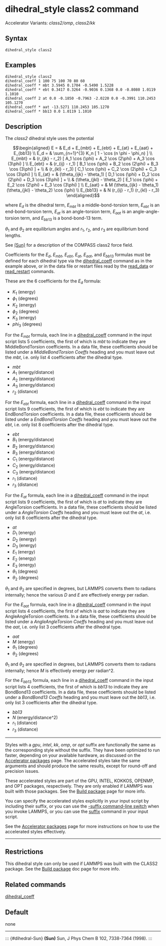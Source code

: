 # dihedral_style class2 command

Accelerator Variants: *class2/omp*, *class2/kk*

## Syntax

``` LAMMPS
dihedral_style class2
```

## Examples

``` LAMMPS
dihedral_style class2
dihedral_coeff 1 100 75 100 70 80 60
dihedral_coeff * mbt 3.5945 0.1704 -0.5490 1.5228
dihedral_coeff * ebt 0.3417 0.3264 -0.9036 0.1368 0.0 -0.8080 1.0119 1.1010
dihedral_coeff 2 at 0.0 -0.1850 -0.7963 -2.0220 0.0 -0.3991 110.2453 105.1270
dihedral_coeff * aat -13.5271 110.2453 105.1270
dihedral_coeff * bb13 0.0 1.0119 1.1010
```

## Description

The *class2* dihedral style uses the potential

$$\begin{aligned}
E        = & E_d + E_{mbt} + E_{ebt} + E_{at} + E_{aat} + E_{bb13} \\
E_d      = & \sum_{n=1}^{3} K_n [ 1 - \cos (n \phi - \phi_n) ] \\
E_{mbt}  = & (r_{jk} - r_2) [ A_1 \cos (\phi) + A_2 \cos (2\phi) + A_3 \cos (3\phi) ] \\
E_{ebt}  = & (r_{ij} - r_1) [ B_1 \cos (\phi) + B_2 \cos (2\phi) + B_3 \cos (3\phi) ] + \\
           & (r_{kl} - r_3) [ C_1 \cos (\phi) + C_2 \cos (2\phi) + C_3 \cos (3\phi) ] \\
E_{at}   = & (\theta_{ijk} - \theta_1) [ D_1 \cos (\phi) + D_2 \cos (2\phi) + D_3 \cos (3\phi) ] + \\
           & (\theta_{jkl} - \theta_2) [ E_1 \cos (\phi) + E_2 \cos (2\phi) + E_3 \cos (3\phi) ] \\
E_{aat}  = & M (\theta_{ijk} - \theta_1) (\theta_{jkl} - \theta_2) \cos (\phi) \\
E_{bb13} = & N (r_{ij} - r_1) (r_{kl} - r_3)
\end{aligned}$$

where $E_d$ is the dihedral term, $E_{mbt}$ is a middle-bond-torsion
term, $E_{ebt}$ is an end-bond-torsion term, $E_{at}$ is an
angle-torsion term, $E_{aat}$ is an angle-angle-torsion term, and
$E_{bb13}$ is a bond-bond-13 term.

$\theta_1$ and $\theta_2$ are equilibrium angles and $r_1$, $r_2$, and
$r_3$ are equilibrium bond lengths.

See [(Sun)](dihedral-Sun) for a description of the COMPASS class2 force
field.

Coefficients for the $E_d$, $E_{mbt}$, $E_{ebt}$, $E_{at}$, $E_{aat}$,
and $E_{bb13}$ formulas must be defined for each dihedral type via the
[dihedral_coeff](dihedral_coeff) command as in the example above, or in
the data file or restart files read by the [read_data](read_data) or
[read_restart](read_restart) commands.

These are the 6 coefficients for the $E_d$ formula:

-   $K_1$ (energy)
-   $\phi_1$ (degrees)
-   $K_2$ (energy)
-   $\phi_2$ (degrees)
-   $K_3$ (energy)
-   $phi_3$ (degrees)

For the $E_{mbt}$ formula, each line in a
[dihedral_coeff](dihedral_coeff) command in the input script lists 5
coefficients, the first of which is *mbt* to indicate they are
MiddleBondTorsion coefficients. In a data file, these coefficients
should be listed under a *MiddleBondTorsion Coeffs* heading and you must
leave out the *mbt*, i.e. only list 4 coefficients after the dihedral
type.

-   *mbt*
-   $A_1$ (energy/distance)
-   $A_2$ (energy/distance)
-   $A_3$ (energy/distance)
-   $r_2$ (distance)

For the $E_{ebt}$ formula, each line in a
[dihedral_coeff](dihedral_coeff) command in the input script lists 9
coefficients, the first of which is *ebt* to indicate they are
EndBondTorsion coefficients. In a data file, these coefficients should
be listed under a *EndBondTorsion Coeffs* heading and you must leave out
the *ebt*, i.e. only list 8 coefficients after the dihedral type.

-   *ebt*
-   $B_1$ (energy/distance)
-   $B_2$ (energy/distance)
-   $B_3$ (energy/distance)
-   $C_1$ (energy/distance)
-   $C_2$ (energy/distance)
-   $C_3$ (energy/distance)
-   $r_1$ (distance)
-   $r_3$ (distance)

For the $E_{at}$ formula, each line in a
[dihedral_coeff](dihedral_coeff) command in the input script lists 9
coefficients, the first of which is *at* to indicate they are
AngleTorsion coefficients. In a data file, these coefficients should be
listed under a *AngleTorsion Coeffs* heading and you must leave out the
*at*, i.e. only list 8 coefficients after the dihedral type.

-   *at*
-   $D_1$ (energy)
-   $D_2$ (energy)
-   $D_3$ (energy)
-   $E_1$ (energy)
-   $E_2$ (energy)
-   $E_3$ (energy)
-   $\theta_1$ (degrees)
-   $\theta_2$ (degrees)

$\theta_1$ and $\theta_2$ are specified in degrees, but LAMMPS converts
them to radians internally; hence the various $D$ and $E$ are
effectively energy per radian.

For the $E_{aat}$ formula, each line in a
[dihedral_coeff](dihedral_coeff) command in the input script lists 4
coefficients, the first of which is *aat* to indicate they are
AngleAngleTorsion coefficients. In a data file, these coefficients
should be listed under a *AngleAngleTorsion Coeffs* heading and you must
leave out the *aat*, i.e. only list 3 coefficients after the dihedral
type.

-   *aat*
-   $M$ (energy)
-   $\theta_1$ (degrees)
-   $\theta_2$ (degrees)

$\theta_1$ and $\theta_2$ are specified in degrees, but LAMMPS converts
them to radians internally; hence $M$ is effectively energy per
radian\^2.

For the $E_{bb13}$ formula, each line in a
[dihedral_coeff](dihedral_coeff) command in the input script lists 4
coefficients, the first of which is *bb13* to indicate they are
BondBond13 coefficients. In a data file, these coefficients should be
listed under a *BondBond13 Coeffs* heading and you must leave out the
*bb13*, i.e. only list 3 coefficients after the dihedral type.

-   *bb13*
-   $N$ (energy/distance\^2)
-   $r_1$ (distance)
-   $r_3$ (distance)

------------------------------------------------------------------------

Styles with a *gpu*, *intel*, *kk*, *omp*, or *opt* suffix are
functionally the same as the corresponding style without the suffix.
They have been optimized to run faster, depending on your available
hardware, as discussed on the [Accelerator packages](Speed_packages)
page. The accelerated styles take the same arguments and should produce
the same results, except for round-off and precision issues.

These accelerated styles are part of the GPU, INTEL, KOKKOS, OPENMP, and
OPT packages, respectively. They are only enabled if LAMMPS was built
with those packages. See the [Build package](Build_package) page for
more info.

You can specify the accelerated styles explicitly in your input script
by including their suffix, or you can use the [-suffix command-line
switch](Run_options) when you invoke LAMMPS, or you can use the
[suffix](suffix) command in your input script.

See the [Accelerator packages](Speed_packages) page for more
instructions on how to use the accelerated styles effectively.

------------------------------------------------------------------------

## Restrictions

This dihedral style can only be used if LAMMPS was built with the CLASS2
package. See the [Build package](Build_package) doc page for more info.

## Related commands

[dihedral_coeff](dihedral_coeff)

## Default

none

------------------------------------------------------------------------

::: {#dihedral-Sun}
**(Sun)** Sun, J Phys Chem B 102, 7338-7364 (1998).
:::
